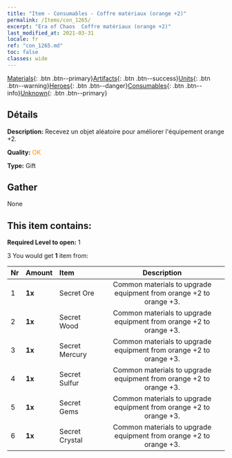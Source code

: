 ```yaml
---
title: "Item - Consumables - Coffre matériaux (orange +2)"
permalink: /Items/con_1265/
excerpt: "Era of Chaos  Coffre matériaux (orange +2)"
last_modified_at: 2021-03-31
locale: fr
ref: "con_1265.md"
toc: false
classes: wide
---
```

 [Materials](/fr/Items/){: .btn .btn--primary}[Artifacts](/fr/Items/Artifacts/){: .btn .btn--success}[Units](/fr/Items/Units/){: .btn .btn--warning}[Heroes](/fr/Items/Heroes/){: .btn .btn--danger}[Consumables](/fr/Items/Consumables/){: .btn .btn--info}[Unknown](/fr/Items/Unknown/){: .btn .btn--primary}

## Détails
 **Description:** Recevez un objet aléatoire pour améliorer l'équipement orange +2.

 **Quality:** <span style="color: #FF8C00">OK</span>

 **Type:** Gift

## Gather

  None

## This item contains:

 **Required Level to open:** 1

 3 You would get **1** item  from:

  | Nr | Amount |     Item    | Description |
  |:---|:-------|:------------|:-----------:|
  | 1 |  **1x** | Secret Ore | Common materials to upgrade equipment from orange +2 to orange +3.  | 
  | 2 |  **1x** | Secret Wood | Common materials to upgrade equipment from orange +2 to orange +3.  | 
  | 3 |  **1x** | Secret Mercury | Common materials to upgrade equipment from orange +2 to orange +3.  | 
  | 4 |  **1x** | Secret Sulfur | Common materials to upgrade equipment from orange +2 to orange +3.  | 
  | 5 |  **1x** | Secret Gems | Common materials to upgrade equipment from orange +2 to orange +3.  | 
  | 6 |  **1x** | Secret Crystal | Common materials to upgrade equipment from orange +2 to orange +3.  | 
